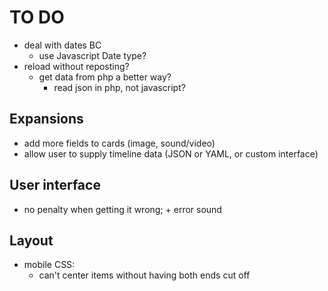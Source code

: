 # TO DO

- deal with dates BC
    - use Javascript Date type?
- reload without reposting?
    - get data from php a better way?
        - read json in php, not javascript?

## Expansions
- add more fields to cards (image, sound/video)
- allow user to supply timeline data (JSON or YAML, or custom interface)

## User interface
- no penalty when getting it wrong; + error sound

## Layout
- mobile CSS: 
    - can't center items without having both ends cut off


